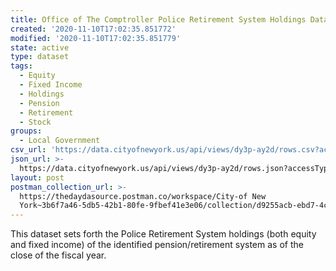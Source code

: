 ```yaml
---
title: Office of The Comptroller Police Retirement System Holdings Data
created: '2020-11-10T17:02:35.851772'
modified: '2020-11-10T17:02:35.851779'
state: active
type: dataset
tags:
  - Equity
  - Fixed Income
  - Holdings
  - Pension
  - Retirement
  - Stock
groups:
  - Local Government
csv_url: 'https://data.cityofnewyork.us/api/views/dy3p-ay2d/rows.csv?accessType=DOWNLOAD'
json_url: >-
  https://data.cityofnewyork.us/api/views/dy3p-ay2d/rows.json?accessType=DOWNLOAD
layout: post
postman_collection_url: >-
  https://thedaydasource.postman.co/workspace/City-of New
  York~3b6f7a46-5db5-42b1-80fe-9fbef41e3e06/collection/d9255acb-ebd7-4ce0-bd3d-b4032e92c06b
---
```

This dataset sets forth the Police Retirement System holdings (both equity and fixed income) of the identified pension/retirement system as of the close of the fiscal year.
